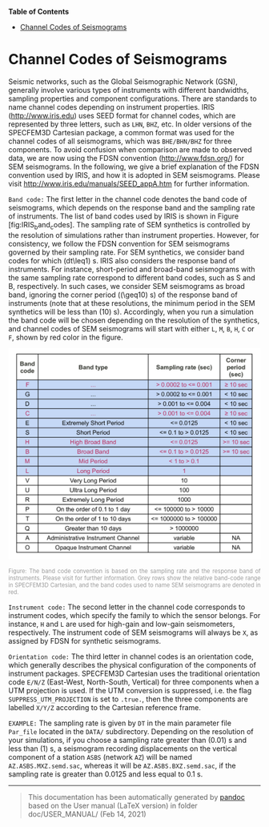 **Table of Contents**

-   [Channel Codes of Seismograms](#channel-codes-of-seismograms)

Channel Codes of Seismograms
============================

Seismic networks, such as the Global Seismographic Network (GSN), generally involve various types of instruments with different bandwidths, sampling properties and component configurations. There are standards to name channel codes depending on instrument properties. IRIS (<http://www.iris.edu>) uses SEED format for channel codes, which are represented by three letters, such as `LHN`, `BHZ`, etc. In older versions of the SPECFEM3D Cartesian package, a common format was used for the channel codes of all seismograms, which was `BHE/BHN/BHZ` for three components. To avoid confusion when comparison are made to observed data, we are now using the FDSN convention (<http://www.fdsn.org/>) for SEM seismograms. In the following, we give a brief explanation of the FDSN convention used by IRIS, and how it is adopted in SEM seismograms. Please visit <http://www.iris.edu/manuals/SEED_appA.htm> for further information.

`Band code:` The first letter in the channel code denotes the band code of seismograms, which depends on the response band and the sampling rate of instruments. The list of band codes used by IRIS is shown in Figure [fig:IRIS<sub>b</sub>and<sub>c</sub>odes]. The sampling rate of SEM synthetics is controlled by the resolution of simulations rather than instrument properties. However, for consistency, we follow the FDSN convention for SEM seismograms governed by their sampling rate. For SEM synthetics, we consider band codes for which \(dt\leq1\) s. IRIS also considers the response band of instruments. For instance, short-period and broad-band seismograms with the same sampling rate correspond to different band codes, such as S and B, respectively. In such cases, we consider SEM seismograms as broad band, ignoring the corner period (\(\geq10\) s) of the response band of instruments (note that at these resolutions, the minimum period in the SEM synthetics will be less than \(10\) s). Accordingly, when you run a simulation the band code will be chosen depending on the resolution of the synthetics, and channel codes of SEM seismograms will start with either `L`, `M`, `B`, `H`, `C` or `F`, shown by red color in the figure.

![The band code convention is based on the sampling rate and the response band of instruments. Please visit <http://www.iris.edu/manuals/SEED_appA.htm> for further information. Grey rows show the relative band-code range in SPECFEM3D Cartesian, and the band codes used to name SEM seismograms are denoted in red.<span data-label="fig:IRISbandcodes"></span>](figures/IRIS_band_codes.jpg)
<div class="figcaption" style="text-align:justify;font-size:80%"><span style="color:#9A9A9A">Figure: The band code convention is based on the sampling rate and the response band of instruments. Please visit <http://www.iris.edu/manuals/SEED_appA.htm> for further information. Grey rows show the relative band-code range in SPECFEM3D Cartesian, and the band codes used to name SEM seismograms are denoted in red.<span data-label="fig:IRISbandcodes"></span></span></div>

`Instrument code:` The second letter in the channel code corresponds to instrument codes, which specify the family to which the sensor belongs. For instance, `H` and `L` are used for high-gain and low-gain seismometers, respectively. The instrument code of SEM seismograms will always be `X`, as assigned by FDSN for synthetic seismograms.

`Orientation code:` The third letter in channel codes is an orientation code, which generally describes the physical configuration of the components of instrument packages. SPECFEM3D Cartesian uses the traditional orientation code `E/N/Z` (East-West, North-South, Vertical) for three components when a UTM projection is used. If the UTM conversion is suppressed, i.e. the flag `SUPPRESS_UTM_PROJECTION` is set to `.true.`, then the three components are labelled `X/Y/Z` according to the Cartesian reference frame.

`EXAMPLE:` The sampling rate is given by `DT` in the main parameter file `Par_file` located in the `DATA/` subdirectory. Depending on the resolution of your simulations, if you choose a sampling rate greater than \(0.01\) s and less than \(1\) s, a seismogram recording displacements on the vertical component of a station `ASBS` (network `AZ`) will be named `AZ.ASBS.MXZ.semd.sac`, whereas it will be `AZ.ASBS.BXZ.semd.sac`, if the sampling rate is greater than 0.0125 and less equal to 0.1 s.

-----
> This documentation has been automatically generated by [pandoc](http://www.pandoc.org)
> based on the User manual (LaTeX version) in folder doc/USER_MANUAL/
> (Feb 14, 2021)

